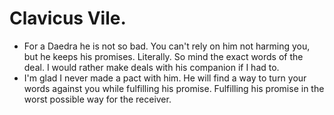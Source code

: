 # Clavicus Vile.

- For a Daedra he is not so bad. You can't rely on him not harming you, but he keeps his promises. Literally. So mind the exact words of the deal. I would rather make deals with his companion if I had to.
- I'm glad I never made a pact with him. He will find a way to turn your words against you while fulfilling his promise. Fulfilling his promise in the worst possible way for the receiver.
